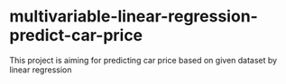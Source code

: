 # multivariable-linear-regression-predict-car-price
This project is aiming for predicting car price based on given dataset by linear regression
